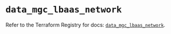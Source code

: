 # `data_mgc_lbaas_network`

Refer to the Terraform Registry for docs: [`data_mgc_lbaas_network`](https://registry.terraform.io/providers/magalucloud/mgc/0.39.0/docs/data-sources/lbaas_network).
